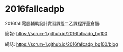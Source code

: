 # 2016fallcadpb
2016fall 電腦輔助設計實習課程二乙課程評量倉儲:

簡報: https://scrum-1.github.io/2016fallcadp_bg100

網誌: https://scrum-1.github.io/2016fallcadp_bg100/blog

